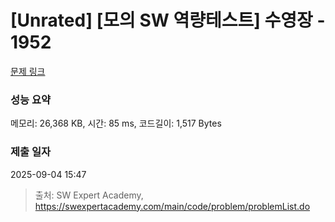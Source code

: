# [Unrated] [모의 SW 역량테스트] 수영장 - 1952 

[문제 링크](https://swexpertacademy.com/main/code/problem/problemDetail.do?contestProbId=AV5PpFQaAQMDFAUq) 

### 성능 요약

메모리: 26,368 KB, 시간: 85 ms, 코드길이: 1,517 Bytes

### 제출 일자

2025-09-04 15:47



> 출처: SW Expert Academy, https://swexpertacademy.com/main/code/problem/problemList.do